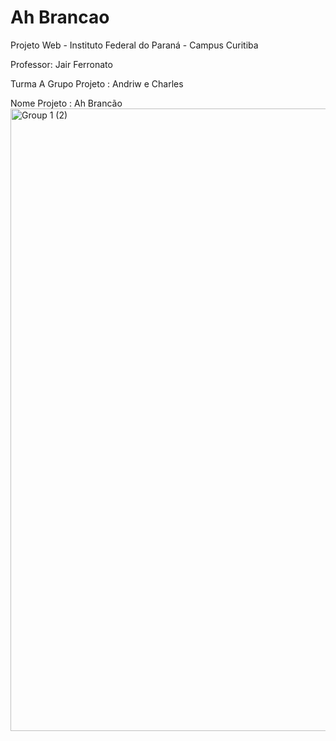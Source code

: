 # Ah Brancao

Projeto Web - Instituto Federal do Paraná - Campus Curitiba

Professor: Jair Ferronato

Turma A
Grupo Projeto : Andriw e Charles

Nome Projeto : Ah Brancão
<img width="3809" height="996" alt="Group 1 (2)" src="https://github.com/user-attachments/assets/b4d4a46b-6bad-42a5-9896-4654cb42a4eb" />
